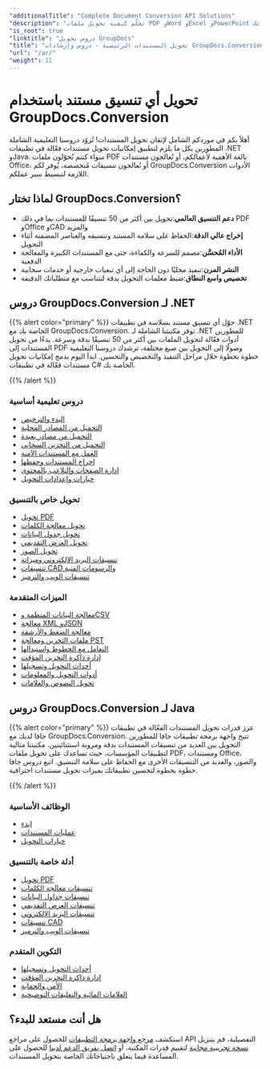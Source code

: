 ```yaml
---
"additionalTitle": "Complete Document Conversion API Solutions"
"description": "تعلّم كيفية تحويل ملفات PDF وWord وExcel وPowerPoint وأكثر من 50 صيغة من خلال دروسنا التعليمية خطوة بخطوة. نفّذ تحويلًا سلسًا للمستندات في تطبيقاتك."
"is_root": true
"linktitle": "دروس تحويل GroupDocs"
"title": "تحويل المستندات الرئيسية - دروس وإرشادات GroupDocs.Conversion"
"url": "/ar/"
"weight": 11
---
```


# تحويل أي تنسيق مستند باستخدام GroupDocs.Conversion

أهلاً بكم في موردكم الشامل لإتقان تحويل المستندات! تُزوّد دروسنا التعليمية الشاملة المطورين بكل ما يلزم لتطبيق إمكانيات تحويل مستندات فعّالة في تطبيقات .NET وJava. سواء كنتم تُحوّلون ملفات PDF بالغة الأهمية لأعمالكم، أو تُعالجون مستندات Office، أو تُعالجون تنسيقات مُتخصصة، يُوفر لكم GroupDocs.Conversion الأدوات اللازمة لتبسيط سير عملكم.

## لماذا تختار GroupDocs.Conversion؟

- **دعم التنسيق العالمي**:تحويل بين أكثر من 50 تنسيقًا للمستندات بما في ذلك PDF وOffice وCAD والمزيد
- **إخراج عالي الدقة**:الحفاظ على سلامة المستند وتنسيقه والعناصر المضمنة أثناء التحويل
- **الأداء المُحسَّن**:مصمم للسرعة والكفاءة، حتى مع المستندات الكبيرة والمعالجة الدفعية
- **النشر المرن**:تنفيذ محليًا دون الحاجة إلى أي تبعيات خارجية أو خدمات سحابية
- **تخصيص واسع النطاق**:ضبط معلمات التحويل بدقة لتتناسب مع متطلباتك الدقيقة

## دروس GroupDocs.Conversion لـ .NET

{{% alert color="primary" %}}
حوّل أي تنسيق مستند بسلاسة في تطبيقات .NET الخاصة بك مع GroupDocs.Conversion. توفر مكتبتنا الشاملة لـ .NET للمطورين أدوات فعّالة لتحويل الملفات بين أكثر من 50 تنسيقًا بدقة وسرعة. بدءًا من تحويل المستندات إلى PDF وصولًا إلى التحويل بين صيغ مختلفة، ترشدك دروسنا التعليمية خطوة بخطوة خلال مراحل التنفيذ والتخصيص والتحسين. ابدأ اليوم بدمج إمكانيات تحويل مستندات فعّالة في تطبيقات C# الخاصة بك.

{{% /alert %}}

### دروس تعليمية أساسية

- [البدء والترخيص](./net/getting-started-licensing/)
- [التحميل من المصادر المحلية](./net/loading-from-local-sources/)
- [التحميل من مصادر بعيدة](./net/loading-from-remote-sources/)
- [التحميل من التخزين السحابي](./net/loading-from-cloud-storage/)
- [العمل مع المستندات الآمنة](./net/working-with-secure-documents/)
- [إخراج المستندات وحفظها](./net/document-output-saving/)
- [إدارة الصفحات والتلاعب بالمحتوى](./net/page-management-content-manipulation/)
- [خيارات وإعدادات التحويل](./net/conversion-options-settings/)

### تحويل خاص بالتنسيق

- [تحويل PDF](./net/pdf-conversion/)
- [تحويل معالجة الكلمات](./net/word-processing-conversion/)
- [تحويل جدول البيانات](./net/spreadsheet-conversion/)
- [تحويل العرض التقديمي](./net/presentation-conversion/)
- [تحويل الصور](./net/image-conversion/)
- [تنسيقات البريد الإلكتروني وميزاته](./net/email-formats-features/)
- [تنسيقات CAD والرسومات الفنية](./net/cad-technical-drawing-formats/)
- [تنسيقات الويب والترميز](./net/web-markup-formats/)

### الميزات المتقدمة

- [معالجة البيانات المنظمة وCSV](./net/csv-structured-data-processing/)
- [معالجة XML وJSON](./net/xml-json-processing/)
- [معالجة الضغط والأرشفة](./net/compression-archive-handling/)
- [ملفات التخزين ومعالجة PST](./net/storage-files-pst-processing/)
- [التعامل مع الخطوط واستبدالها](./net/font-handling-substitution/)
- [إدارة ذاكرة التخزين المؤقت](./net/cache-management/)
- [أحداث التحويل وتسجيلها](./net/conversion-events-logging/)
- [أدوات التحويل والمعلومات](./net/conversion-utilities-information/)
- [تحويل النصوص والعلامات](./net/text-markup-conversion/)

## دروس GroupDocs.Conversion لـ Java

{{% alert color="primary" %}}
عزز قدرات تحويل المستندات الفعّالة في تطبيقات جافا لديك مع GroupDocs.Conversion. تتيح واجهة برمجة تطبيقات جافا للمطورين التحويل بين العديد من تنسيقات المستندات بدقة ومرونة استثنائيتين. مكتبتنا مثالية لتطبيقات المؤسسات، حيث تساعدك على تحويل ملفات PDF، ومستندات Office، والصور، والعديد من التنسيقات الأخرى مع الحفاظ على سلامة التنسيق. اتبع دروس جافا خطوة بخطوة لتحسين تطبيقاتك بميزات تحويل مستندات احترافية.

{{% /alert %}}

### الوظائف الأساسية

- [ابدء](./java/getting-started/)
- [عمليات المستندات](./java/document-operations/)
- [خيارات التحويل](./java/conversion-options/)

### أدلة خاصة بالتنسيق

- [تحويل PDF](./java/pdf-conversion/)
- [تنسيقات معالجة الكلمات](./java/word-processing-formats/)
- [تنسيقات جداول البيانات](./java/spreadsheet-formats/)
- [تنسيقات العرض التقديمي](./java/presentation-formats/)
- [تنسيقات البريد الإلكتروني](./java/email-formats/)
- [تنسيقات CAD](./java/cad-formats/)
- [تنسيقات الويب والترميز](./java/web-markup-formats/)

### التكوين المتقدم

- [أحداث التحويل وتسجيلها](./java/conversion-events-logging/)
- [إدارة ذاكرة التخزين المؤقت](./java/cache-management/)
- [الأمن والحماية](./java/security-protection/)
- [العلامات المائية والتعليقات التوضيحية](./java/watermarks-annotations/)

## هل أنت مستعد للبدء؟

استكشف [مرجع واجهة برمجة التطبيقات](https://reference.groupdocs.com/) للحصول على مراجع API التفصيلية، قم بتنزيل [نسخة تجريبية مجانية](https://releases.groupdocs.com/) لتقييم قدرات المكتبة، أو [اتصل بفريق الدعم لدينا](https://forum.groupdocs.com/) للحصول على المساعدة فيما يتعلق باحتياجاتك الخاصة بتحويل المستندات.